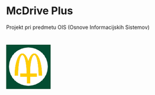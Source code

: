 # McDrive Plus
Projekt pri predmetu OIS (Osnove Informacijskih Sistemov)
# ![logo](https://raw.githubusercontent.com/denisbobovnik/McDrive_Plus/master/1.%20McDrive_Plus/Icon-60%402x.png)
